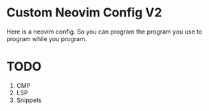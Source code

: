 # Custom Neovim Config V2

Here is a neovim config. So you can program the program you use to program while you program.

# TODO

1. CMP
2. LSP
3. Snippets
